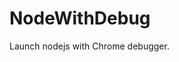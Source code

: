# NodeWithDebug
Launch nodejs with Chrome debugger.
























































